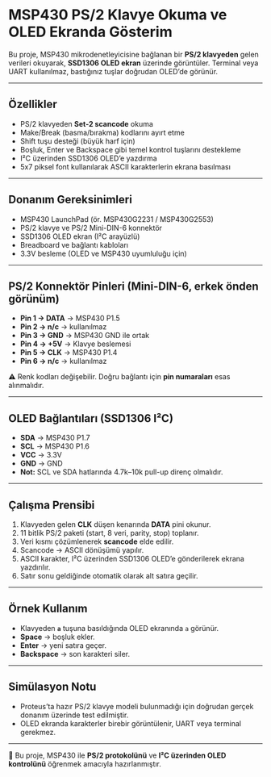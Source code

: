 # MSP430 PS/2 Klavye Okuma ve OLED Ekranda Gösterim

Bu proje, MSP430 mikrodenetleyicisine bağlanan bir **PS/2 klavyeden** gelen verileri okuyarak, **SSD1306 OLED ekran** üzerinde görüntüler. Terminal veya UART kullanılmaz, bastığınız tuşlar doğrudan OLED’de görünür.  

---

## Özellikler
- PS/2 klavyeden **Set-2 scancode** okuma  
- Make/Break (basma/bırakma) kodlarını ayırt etme  
- Shift tuşu desteği (büyük harf için)  
- Boşluk, Enter ve Backspace gibi temel kontrol tuşlarını destekleme  
- I²C üzerinden SSD1306 OLED’e yazdırma  
- 5x7 piksel font kullanılarak ASCII karakterlerin ekrana basılması  

---

## Donanım Gereksinimleri
- MSP430 LaunchPad (ör. MSP430G2231 / MSP430G2553)  
- PS/2 klavye ve PS/2 Mini-DIN-6 konnektör  
- SSD1306 OLED ekran (I²C arayüzlü)  
- Breadboard ve bağlantı kabloları  
- 3.3V besleme (OLED ve MSP430 uyumluluğu için)  

---

## PS/2 Konnektör Pinleri (Mini-DIN-6, **erkek önden görünüm**)
- **Pin 1 → DATA**  → MSP430 P1.5  
- **Pin 2 → n/c**   → kullanılmaz  
- **Pin 3 → GND**   → MSP430 GND ile ortak  
- **Pin 4 → +5V**   → Klavye beslemesi  
- **Pin 5 → CLK**   → MSP430 P1.4  
- **Pin 6 → n/c**   → kullanılmaz  

⚠️ Renk kodları değişebilir. Doğru bağlantı için **pin numaraları** esas alınmalıdır.  

---

## OLED Bağlantıları (SSD1306 I²C)
- **SDA** → MSP430 P1.7  
- **SCL** → MSP430 P1.6  
- **VCC** → 3.3V  
- **GND** → GND  
- **Not:** SCL ve SDA hatlarında 4.7k–10k pull-up direnç olmalıdır.  

---

## Çalışma Prensibi
1. Klavyeden gelen **CLK** düşen kenarında **DATA** pini okunur.  
2. 11 bitlik PS/2 paketi (start, 8 veri, parity, stop) toplanır.  
3. Veri kısmı çözümlenerek **scancode** elde edilir.  
4. Scancode → ASCII dönüşümü yapılır.  
5. ASCII karakter, I²C üzerinden SSD1306 OLED’e gönderilerek ekrana yazdırılır.  
6. Satır sonu geldiğinde otomatik olarak alt satıra geçilir.  

---

## Örnek Kullanım
- Klavyeden **`a`** tuşuna basıldığında OLED ekranında `a` görünür.  
- **Space** → boşluk ekler.  
- **Enter** → yeni satıra geçer.  
- **Backspace** → son karakteri siler.    

---

## Simülasyon Notu
- Proteus’ta hazır PS/2 klavye modeli bulunmadığı için doğrudan gerçek donanım üzerinde test edilmiştir.  
- OLED ekranda karakterler birebir görüntülenir, UART veya terminal gerekmez.  

---

📌 Bu proje, MSP430 ile **PS/2 protokolünü** ve **I²C üzerinden OLED kontrolünü** öğrenmek amacıyla hazırlanmıştır.  
